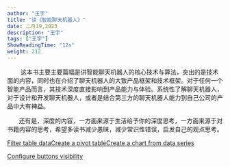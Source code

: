 ```yaml
---
author: "王宇"
title: "读《智能聊天机器人》"
date: 二月19,2023
description: "王宇"
tags: ["王宇"]
ShowReadingTime: "12s"
weight: 212
---
```

        这本书主要主要篇幅是讲智能聊天机器人的核心技术与算法，突出的是技术面的内容，同时也在介绍了聊天机器人的大致产品框架和技术框架。对于任何一个智能产品而言，其技术深度直接影响到产品能力与体验。系统性了解聊天机器人，对于设计和开发聊天机器人，或者是结合第三方的聊天机器人能力到自己公司的产品中大有裨益。

       还有是，深度的内容，一方面来源于生活给予你的深度思考，一方面来源于对书籍内容的思考，希望多读书减少愚昧，减少常识性错误，启发自己的观点思考。

  

[Filter table data](#)[Create a pivot table](#)[Create a chart from data series](#)

[Configure buttons visibility](/users/tfac-settings.action)